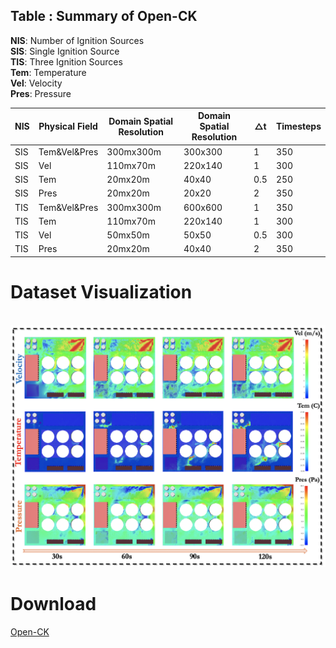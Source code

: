 ## Table : Summary of Open-CK

**NIS**: Number of Ignition Sources  
**SIS**: Single Ignition Source  
**TIS**: Three Ignition Sources  
**Tem**: Temperature  
**Vel**: Velocity  
**Pres**: Pressure

| NIS | Physical Field | Domain Spatial Resolution | Domain Spatial Resolution | △t | Timesteps |
| --- | --- | --- | --- | --- | --- |
| SIS | Tem&Vel&Pres | 300mx300m | 300x300 | 1 | 350 |
| SIS | Vel | 110mx70m | 220x140 | 1 | 300 |
| SIS | Tem | 20mx20m | 40x40 | 0.5 | 250 |
| SIS | Pres | 20mx20m | 20x20 | 2 | 350 |
| TIS | Tem&Vel&Pres | 300mx300m | 600x600 | 1 | 350 |
| TIS | Tem | 110mx70m | 220x140 | 1 | 300 |
| TIS | Vel | 50mx50m | 50x50 | 0.5 | 300 |
| TIS | Pres | 20mx20m | 40x40 | 2 | 350 |


# Dataset Visualization
<p align="center">
    <br>
    <img src="../image/10MW-3fire-2windDirection-3ms.png"/>
    <br>
<p>

# Download
<a href="https://drive.google.com/drive/folders/1kd6z_HsaO_YHdOMjFVp59SORWlGwL3Jb?usp=sharing">Open-CK</a>